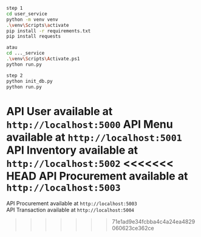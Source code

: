 ```bash
step 1 
cd user_service
python -m venv venv
.\venv\Scripts\activate 
pip install -r requirements.txt
pip install requests

atau
cd ..._service
.\venv\Scripts\Activate.ps1
python run.py

step 2
python init_db.py
python run.py
```

API User available at `http://localhost:5000`
API Menu available at `http://localhost:5001`
API Inventory available at `http://localhost:5002`
<<<<<<< HEAD
API Procurement available at `http://localhost:5003`
=======
API Procurement available at `http://localhost:5003`\
API Transaction available at `http://localhost:5004`
>>>>>>> 71e1ad9e34fcbba4c4a24ea4829060623ce362ce
